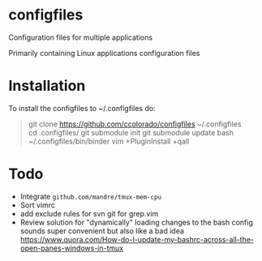 configfiles
===========

Configuration files for multiple applications 

Primarily containing Linux applications configuration files

Installation
============
To install the configfiles to ~/.configfiles do:
>git clone https://github.com/ccolorado/configfiles ~/.configfiles  
>cd .configfiles/
>git submodule init
>git submodule update
>bash ~/.configfiles/bin/binder
>vim +PluginInstall +qall

Todo
====
* Integrate `github.com/mandre/tmux-mem-cpu`
* Sort vimrc
* add exclude rules for svn git for grep.vim
* Review solution for "dynamically" loading changes to the bash config  sounds super convenient but also like a bad idea
  https://www.quora.com/How-do-I-update-my-bashrc-across-all-the-open-panes-windows-in-tmux

